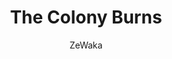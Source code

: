 ---
media: "images/rounds/round_4_2/the_colony_burns.png"
media_type: image
title: The Colony Burns
author: [ZeWaka]
desc: Two months of progress up in flames. An evacuation to JOE's asteroid base is arranged.
---
